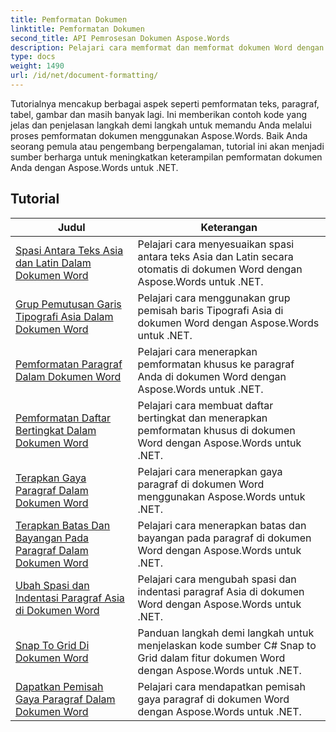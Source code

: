 ```yaml
---
title: Pemformatan Dokumen
linktitle: Pemformatan Dokumen
second_title: API Pemrosesan Dokumen Aspose.Words
description: Pelajari cara memformat dan memformat dokumen Word dengan Aspose.Words untuk .NET. Tutorial ini akan memandu Anda melalui berbagai teknik tata letak, gaya, penomoran, pembuatan paragraf, font, dan banyak lagi.
type: docs
weight: 1490
url: /id/net/document-formatting/
---
```


Tutorialnya mencakup berbagai aspek seperti pemformatan teks, paragraf, tabel, gambar dan masih banyak lagi. Ini memberikan contoh kode yang jelas dan penjelasan langkah demi langkah untuk memandu Anda melalui proses pemformatan dokumen menggunakan Aspose.Words. Baik Anda seorang pemula atau pengembang berpengalaman, tutorial ini akan menjadi sumber berharga untuk meningkatkan keterampilan pemformatan dokumen Anda dengan Aspose.Words untuk .NET.

 ## Tutorial
| Judul | Keterangan |
| --- | --- |
| [Spasi Antara Teks Asia dan Latin Dalam Dokumen Word](./space-between-asian-and-latin-text/) | Pelajari cara menyesuaikan spasi antara teks Asia dan Latin secara otomatis di dokumen Word dengan Aspose.Words untuk .NET. |
| [Grup Pemutusan Garis Tipografi Asia Dalam Dokumen Word](./asian-typography-line-break-group/) | Pelajari cara menggunakan grup pemisah baris Tipografi Asia di dokumen Word dengan Aspose.Words untuk .NET. |
| [Pemformatan Paragraf Dalam Dokumen Word](./paragraph-formatting/) | Pelajari cara menerapkan pemformatan khusus ke paragraf Anda di dokumen Word dengan Aspose.Words untuk .NET. |
| [Pemformatan Daftar Bertingkat Dalam Dokumen Word](./multilevel-list-formatting/) | Pelajari cara membuat daftar bertingkat dan menerapkan pemformatan khusus di dokumen Word dengan Aspose.Words untuk .NET. |
| [Terapkan Gaya Paragraf Dalam Dokumen Word](./apply-paragraph-style/) | Pelajari cara menerapkan gaya paragraf di dokumen Word menggunakan Aspose.Words untuk .NET. |
| [Terapkan Batas Dan Bayangan Pada Paragraf Dalam Dokumen Word](./apply-borders-and-shading-to-paragraph/) | Pelajari cara menerapkan batas dan bayangan pada paragraf di dokumen Word dengan Aspose.Words untuk .NET. |
| [Ubah Spasi dan Indentasi Paragraf Asia di Dokumen Word](./change-asian-paragraph-spacing-and-indents/) | Pelajari cara mengubah spasi dan indentasi paragraf Asia di dokumen Word dengan Aspose.Words untuk .NET. |
| [Snap To Grid Di Dokumen Word](./snap-to-grid/) | Panduan langkah demi langkah untuk menjelaskan kode sumber C# Snap to Grid dalam fitur dokumen Word dengan Aspose.Words untuk .NET. |
| [Dapatkan Pemisah Gaya Paragraf Dalam Dokumen Word](./get-paragraph-style-separator/) | Pelajari cara mendapatkan pemisah gaya paragraf di dokumen Word dengan Aspose.Words untuk .NET. |